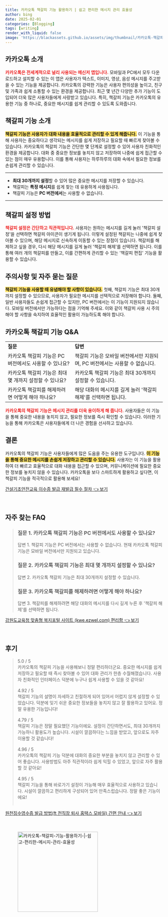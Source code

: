 ```yaml
---
title: 카카오톡 책갈피 기능 활용하기 | 쉽고 편리한 메시지 관리 효율성
author: bing
date: 2025-02-01
categories: [Blogging]
tags: [writing]
render_with_liquid: false
image: 'https://blackassets.github.io/assets/img/thumbnail/카카오톡-책갈피-기능-활용하기-|-쉽고-편리한-메시지-관리-효율성.webp'
---
```



<h2 id='카카오톡_소개'>카카오톡 소개</h2>

<p><b><span style="color: #ee2323;">카카오톡은 전세계적으로 널리 사용되는 메신저 앱입니다.</span></b> 모바일과 PC에서 모두 다운로드하고 설치할 수 있는 이 앱은 사용자가 텍스트, 이미지, 영상, 음성 메시지를 주고받을 수 있는 기능을 제공합니다. 카카오톡의 강력한 기능은 사용자 편의성을 높이고, 친구 및 가족과 쉽게 소통할 수 있는 환경을 제공합니다. 최근 몇 년간 다양한 추가 기능이 도입되어 더욱 많은 사용자들에게 사랑받고 있습니다. 특히, 책갈피 기능은 카카오톡의 유용한 기능 중 하나로, 중요한 메시지를 쉽게 관리할 수 있도록 도와줍니다.</p>

<h2 id='책갈피_기능소개'>책갈피 기능 소개</h2>

<p><b><span style="background-color: #ffe066;">책갈피 기능은 사용자가 대화 내용을 효율적으로 관리할 수 있게 해줍니다.</span></b> 이 기능을 통해 사용자는 중요하다고 생각되는 메시지를 쉽게 저장하고 필요할 때 빠르게 찾아볼 수 있습니다. 카카오톡의 책갈피 기능은 간단한 몇 단계로 설정할 수 있어 사용자 친화적인 환경을 제공합니다. 대화 중 중요한 정보를 놓치지 않고 저장하여 나중에 쉽게 접근할 수 있는 점이 매우 유용합니다. 이를 통해 사용자는 하루하루의 대화 속에서 필요한 정보를 손쉽게 관리할 수 있습니다.</p>

<hr />

<ul>
    <li><b>최대 30개까지 설정</b>할 수 있어 많은 중요한 메시지를 저장할 수 있습니다.</li>
    <li>책갈피는 <b>특정 메시지</b>를 쉽게 찾는 데 유용하게 사용됩니다.</li>
    <li>책갈피 기능은 <b>PC 버전에서</b>는 사용할 수 없습니다.</li>
</ul>

<hr />

<h2 id='책갈피_설정_방법'>책갈피 설정 방법</h2>

<p><b><span style="color: #ee2323;">책갈피 설정은 간단하고 직관적입니다.</span></b> 사용자는 원하는 메시지를 길게 눌러 '책갈피 설정'을 선택하면 책갈피 아이콘이 생기게 됩니다. 이렇게 설정된 책갈피는 나중에 쉽게 찾아볼 수 있으며, 해당 메시지로 신속하게 이동할 수 있는 장점이 있습니다. 책갈피를 해제하고 싶을 경우, 다시 해당 메시지를 길게 눌러 '책갈피 해제'를 선택하면 됩니다. 이를 통해 여러 개의 책갈피를 만들고, 이를 간편하게 관리할 수 있는 '책갈피 편집' 기능을 활용할 수 있습니다.</p>

<h2 id='주의사항_및_자주_묻는_질문'>주의사항 및 자주 묻는 질문</h2>

<p><b><span style="background-color: #ffe066;">책갈피 기능을 사용할 때 유념해야 할 사항이 있습니다.</span></b> 첫째, 책갈피 기능은 최대 30개까지 설정할 수 있으므로, 사용자가 필요한 메시지를 선택적으로 저장해야 합니다. 둘째, 일반 사용자들도 손쉽게 접근할 수 있지만, PC 버전에서는 이 기능이 지원되지 않습니다. 모바일 버전에서만 가능하다는 점을 기억해 주세요. 이와 같이 책갈피 사용 시 주의해야 할 사항을 숙지하여 효율적인 활용이 가능하도록 해야 합니다.</p>

<h2 id='카카오톡_책갈피_기능_QA'>카카오톡 책갈피 기능 Q&A</h2>

<table>
    <tr>
        <td><b>질문</b></td>
        <td><b>답변</b></td>
    </tr>
    <tr>
        <td>카카오톡 책갈피 기능은 PC 버전에서도 사용할 수 있나요?</td>
        <td>책갈피 기능은 모바일 버전에서만 지원되며, PC 버전에서는 사용할 수 없습니다.</td>
    </tr>
    <tr>
        <td>카카오톡 책갈피 기능은 최대 몇 개까지 설정할 수 있나요?</td>
        <td>카카오톡 책갈피 기능은 최대 30개까지 설정할 수 있습니다.</td>
    </tr>
    <tr>
        <td>카카오톡 책갈피를 해제하려면 어떻게 해야 하나요?</td>
        <td>해당 대화의 메시지를 길게 눌러 '책갈피 해제'를 선택하면 됩니다.</td>
    </tr>
</table>

<p><b><span style="color: #ee2323;">카카오톡의 책갈피 기능은 메시지 관리를 더욱 용이하게 해 줍니다.</span></b> 사용자들은 이 기능을 통해 중요한 내용을 놓치지 않고, 필요한 정보를 즉시 확인할 수 있습니다. 이러한 기능을 통해 카카오톡은 사용자들에게 더 나은 경험을 선사하고 있습니다.</p>

<h2 id='결론'>결론</h2>

<p>카카오톡의 책갈피 기능은 사용자들에게 많은 도움을 주는 유용한 도구입니다. <b><span style="background-color: #ffe066;">이 기능을 통해 중요한 메시지를 손쉽게 저장하고 관리할 수 있습니다.</span></b> 사용자는 이 기능을 활용하여 더 빠르고 효율적으로 대화 내용을 접근할 수 있으며, 커뮤니케이션에 필요한 중요한 정보를 놓치지 않을 수 있습니다. 카카오톡을 보다 스마트하게 활용하고 싶다면, 이 책갈피 기능을 적극적으로 활용해 보세요!</p>


<p><a class="click-button" title="건설기초안전교육 이수증 발급 재발급 필수 절차" href="https://blackassets.github.io/posts/%EA%B1%B4%EC%84%A4%EA%B8%B0%EC%B4%88%EC%95%88%EC%A0%84%EA%B5%90%EC%9C%A1-%EC%9D%B4%EC%88%98%EC%A6%9D-%EB%B0%9C%EA%B8%89-%EC%9E%AC%EB%B0%9C%EA%B8%89-%ED%95%84%EC%88%98-%EC%A0%88%EC%B0%A8/" rel="dofollow">건설기초안전교육 이수증 발급 재발급 필수 절차 👈 보기</a></p><br>
<h2 id='자주_찾는_FAQ'>자주 찾는 FAQ</h2>
<div itemscope="" itemtype="https://schema.org/FAQPage"> 
<blockquote> 
<div itemscope="" itemprop="mainEntity" itemtype="https://schema.org/Question"> 
<h3 itemprop="name">질문 1. 카카오톡 책갈피 기능은 PC 버전에서도 사용할 수 있나요?</h3> 
<div itemscope="" itemprop="acceptedAnswer" itemtype="https://schema.org/Answer"> 
<span itemprop="text"> 
<p>답변 1. 책갈피 기능은 PC 버전에서는 사용할 수 없습니다. 현재 카카오톡 책갈피 기능은 모바일 버전에서만 지원되고 있습니다.</p> 
</span> 
</div> 
</div> 
<div itemscope="" itemprop="mainEntity" itemtype="https://schema.org/Question"> 
<h3 itemprop="name">질문 2. 카카오톡 책갈피 기능은 최대 몇 개까지 설정할 수 있나요?</h3> 
<div itemscope="" itemprop="acceptedAnswer" itemtype="https://schema.org/Answer"> 
<span itemprop="text"> 
<p>답변 2. 카카오톡 책갈피 기능은 최대 30개까지 설정할 수 있습니다.</p> 
</span> 
</div> 
</div> 
<div itemscope="" itemprop="mainEntity" itemtype="https://schema.org/Question"> 
<h3 itemprop="name">질문 3. 카카오톡 책갈피를 해제하려면 어떻게 해야 하나요?</h3> 
<div itemscope="" itemprop="acceptedAnswer" itemtype="https://schema.org/Answer"> 
<span itemprop="text"> 
<p>답변 3. 책갈피를 해제하려면 해당 대화의 메시지를 다시 길게 누른 후 '책갈피 해제'를 선택하면 됩니다.</p> 
</span> 
</div> 
</div> 
</blockquote> 
</div>
<p><a class="click-button" title="강원도교육청 맞춤형 복지포털 사이트 (kwe.ezwel.com) 편리함" href="https://blackassets.github.io/posts/%EA%B0%95%EC%9B%90%EB%8F%84%EA%B5%90%EC%9C%A1%EC%B2%AD-%EB%A7%9E%EC%B6%A4%ED%98%95-%EB%B3%B5%EC%A7%80%ED%8F%AC%ED%84%B8-%EC%82%AC%EC%9D%B4%ED%8A%B8-(kwe.ezwel.com)-%ED%8E%B8%EB%A6%AC%ED%95%A8/" rel="dofollow">강원도교육청 맞춤형 복지포털 사이트 (kwe.ezwel.com) 편리함 👈 보기</a></p><br>
<h2 id='후기'>후기</h2>
<div itemscope itemtype="https://schema.org/Product">
  <blockquote>
  <div itemprop="review" itemscope itemtype="https://schema.org/Review">
      <div itemprop="reviewRating" itemscope itemtype="https://schema.org/Rating"> <span itemprop="ratingValue">5.0</span> / <span itemprop="bestRating">5</span> </div>
      <span itemprop="reviewBody">카카오톡의 책갈피 기능을 사용해보니 정말 편리하더군요. 중요한 메시지를 쉽게 저장하고 필요할 때 즉시 찾아볼 수 있어 대화 관리가 한층 수월해졌습니다. 사용자 친화적인 인터페이스 덕분에 누구나 쉽게 사용할 수 있을 것 같아요!</span>
  </div>
  <br>
  <div itemprop="review" itemscope itemtype="https://schema.org/Review">
      <div itemprop="reviewRating" itemscope itemtype="https://schema.org/Rating"> <span itemprop="ratingValue">4.92</span> / <span itemprop="bestRating">5</span> </div>
      <span itemprop="reviewBody">책갈피 기능의 설명이 자세하고 친절하게 되어 있어서 어렵지 않게 설정할 수 있었습니다. 덕분에 잊기 쉬운 중요한 정보들을 놓치지 않고 잘 활용하고 있어요. 정말 유용한 기능입니다!</span>
  </div>
  <br>
  <div itemprop="review" itemscope itemtype="https://schema.org/Review">
      <div itemprop="reviewRating" itemscope itemtype="https://schema.org/Rating"> <span itemprop="ratingValue">4.79</span> / <span itemprop="bestRating">5</span> </div>
      <span itemprop="reviewBody">책갈피 기능은 정말 필요했던 기능이에요. 설정이 간단하면서도, 최대 30개까지 가능하니 활용도가 높습니다. 시설이 깔끔하다는 느낌을 받았고, 앞으로도 자주 이용할 것 같습니다!</span>
  </div>
  <br>
  <div itemprop="review" itemscope itemtype="https://schema.org/Review">
      <div itemprop="reviewRating" itemscope itemtype="https://schema.org/Rating"> <span itemprop="ratingValue">4.96</span> / <span itemprop="bestRating">5</span> </div>
      <span itemprop="reviewBody">카카오톡의 책갈피 기능 덕분에 대화의 중요한 부분을 놓치지 않고 관리할 수 있어 좋습니다. 사용방법도 아주 직관적이라 쉽게 익힐 수 있었고, 앞으로 자주 활용할 것 같아요!</span>
  </div>
  <br>
  <div itemprop="review" itemscope itemtype="https://schema.org/Review">
      <div itemprop="reviewRating" itemscope itemtype="https://schema.org/Rating"> <span itemprop="ratingValue">4.95</span> / <span itemprop="bestRating">5</span> </div>
      <span itemprop="reviewBody">책갈피 기능을 통해 바로가기 설정이 가능해 매우 효율적으로 사용하고 있습니다. 시설이 깔끔하고 편리하게 구성되어 있어 만족스럽습니다. 정말 좋은 기능이에요!</span>
  </div>
   <br>
  </blockquote>
</div>
<p><a class="click-button" title="원천징수영수증 발급 방법(ft 전직장 퇴사 홈택스 모바일) 간편 안내" href="https://blackassets.github.io/posts/%EC%9B%90%EC%B2%9C%EC%A7%95%EC%88%98%EC%98%81%EC%88%98%EC%A6%9D-%EB%B0%9C%EA%B8%89-%EB%B0%A9%EB%B2%95(ft-%EC%A0%84%EC%A7%81%EC%9E%A5-%ED%87%B4%EC%82%AC-%ED%99%88%ED%83%9D%EC%8A%A4-%EB%AA%A8%EB%B0%94%EC%9D%BC)-%EA%B0%84%ED%8E%B8-%EC%95%88%EB%82%B4/" rel="dofollow">원천징수영수증 발급 방법(ft 전직장 퇴사 홈택스 모바일) 간편 안내 👈 보기</a></p><br>
<figure class="image"><img src="https://blackassets.github.io/assets/img/thumbnail/카카오톡-책갈피-기능-활용하기-|-쉽고-편리한-메시지-관리-효율성.webp" alt="카카오톡-책갈피-기능-활용하기-|-쉽고-편리한-메시지-관리-효율성" width="256" height="256"></figure>